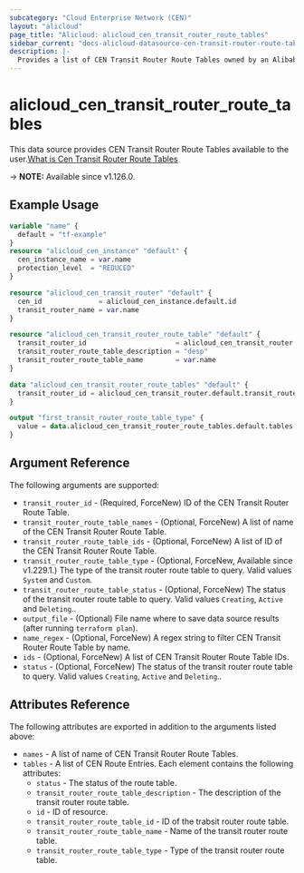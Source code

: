 ```yaml
---
subcategory: "Cloud Enterprise Network (CEN)"
layout: "alicloud"
page_title: "Alicloud: alicloud_cen_transit_router_route_tables"
sidebar_current: "docs-alicloud-datasource-cen-transit-router-route-tables"
description: |-
  Provides a list of CEN Transit Router Route Tables owned by an Alibaba Cloud account.
---
```


# alicloud_cen_transit_router_route_tables

This data source provides CEN Transit Router Route Tables available to the user.[What is Cen Transit Router Route Tables](https://www.alibabacloud.com/help/en/cen/developer-reference/api-cbn-2017-09-12-listtransitrouterroutetables)

-> **NOTE:** Available since v1.126.0.

## Example Usage

```terraform
variable "name" {
  default = "tf-example"
}
resource "alicloud_cen_instance" "default" {
  cen_instance_name = var.name
  protection_level  = "REDUCED"
}

resource "alicloud_cen_transit_router" "default" {
  cen_id              = alicloud_cen_instance.default.id
  transit_router_name = var.name
}

resource "alicloud_cen_transit_router_route_table" "default" {
  transit_router_id                      = alicloud_cen_transit_router.default.transit_router_id
  transit_router_route_table_description = "desp"
  transit_router_route_table_name        = var.name
}

data "alicloud_cen_transit_router_route_tables" "default" {
  transit_router_id = alicloud_cen_transit_router.default.transit_router_id
}

output "first_transit_router_route_table_type" {
  value = data.alicloud_cen_transit_router_route_tables.default.tables.0.transit_router_route_table_type
}
```

## Argument Reference

The following arguments are supported:

* `transit_router_id` - (Required, ForceNew) ID of the CEN Transit Router Route Table.
* `transit_router_route_table_names` - (Optional, ForceNew) A list of name of the CEN Transit Router Route Table.  
* `transit_router_route_table_ids` - (Optional, ForceNew) A list of ID of the CEN Transit Router Route Table.
* `transit_router_route_table_type` - (Optional, ForceNew, Available since v1.229.1.) The type of the transit router route table to query. Valid values `System` and `Custom`.
* `transit_router_route_table_status` - (Optional, ForceNew) The status of the transit router route table to query. Valid values `Creating`, `Active` and `Deleting`..
* `output_file` - (Optional) File name where to save data source results (after running `terraform plan`).
* `name_regex` - (Optional, ForceNew) A regex string to filter CEN Transit Router Route Table by name.
* `ids` - (Optional, ForceNew) A list of CEN Transit Router Route Table IDs.
* `status` - (Optional, ForceNew) The status of the transit router route table to query. Valid values `Creating`, `Active` and `Deleting`..

## Attributes Reference

The following attributes are exported in addition to the arguments listed above:


* `names` - A list of name of CEN Transit Router Route Tables.
* `tables` - A list of CEN Route Entries. Each element contains the following attributes:
    * `status` - The status of the route table.
    * `transit_router_route_table_description` - The description of the transit router route table.
    * `id` - ID of resource.
    * `transit_router_route_table_id` - ID of the trabsit router route table.
    * `transit_router_route_table_name` - Name of the transit router route table.  
    * `transit_router_route_table_type` - Type of the transit router route table.
